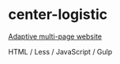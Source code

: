 # center-logistic

[Adaptive multi-page website](https://darnelo-inc.github.io/center-logistic/)

HTML /
Less /
JavaScript /
Gulp


